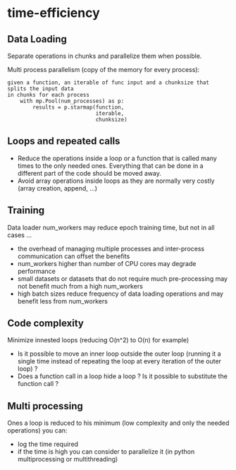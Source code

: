 # time-efficiency

## Data Loading
Separate operations in chunks and parallelize them when possible.

Multi process parallelism (copy of the memory for every process):
```
given a function, an iterable of func input and a chunksize that splits the input data
in chunks for each process
    with mp.Pool(num_processes) as p:
        results = p.starmap(function, 
                            iterable,
                            chunksize)
```

## Loops and repeated calls
- Reduce the operations inside a loop or a function that is called many times to the only needed ones.
Everything that can be done in a different part of the code should be moved away.
- Avoid array operations inside loops as they are normally very costly (array creation, append, ...)

## Training
Data loader num_workers may reduce epoch training time, but not in all cases ...
 - the overhead of managing multiple processes and inter-process communication can offset the benefits
 - num_workers higher than number of CPU cores may degrade performance
 - small datasets or datasets that do not require much pre-processing may not benefit much from a high num_workers
 - high batch sizes reduce frequency of data loading operations and may benefit less from num_workers

## Code complexity
Minimize innested loops (reducing O(n^2) to O(n) for example)
  - Is it possible to move an inner loop outside the outer loop (running it a single time instead of repeating the loop at every iteration of the outer loop) ?
  - Does a function call in a loop hide a loop ? Is it possible to substitute the function call ?


## Multi processing
Ones a loop is reduced to his minimum (low complexity and only the needed operations) you can:
- log the time required
- if the time is high you can consider to parallelize it (in python multiprocessing or multithreading)
